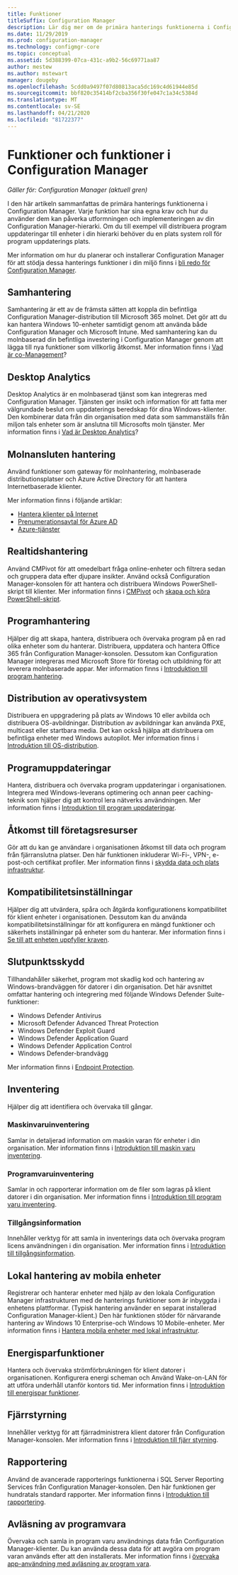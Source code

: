 ```yaml
---
title: Funktioner
titleSuffix: Configuration Manager
description: Lär dig mer om de primära hanterings funktionerna i Configuration Manager.
ms.date: 11/29/2019
ms.prod: configuration-manager
ms.technology: configmgr-core
ms.topic: conceptual
ms.assetid: 5d388399-07ca-431c-a9b2-56c69771aa87
author: mestew
ms.author: mstewart
manager: dougeby
ms.openlocfilehash: 5cdd0a9497f07d80813aca5dc169c4d61944e85d
ms.sourcegitcommit: bbf820c35414bf2cba356f30fe047c1a34c5384d
ms.translationtype: MT
ms.contentlocale: sv-SE
ms.lasthandoff: 04/21/2020
ms.locfileid: "81722377"
---
```

# <a name="features-and-capabilities-of-configuration-manager"></a>Funktioner och funktioner i Configuration Manager

*Gäller för: Configuration Manager (aktuell gren)*

I den här artikeln sammanfattas de primära hanterings funktionerna i Configuration Manager. Varje funktion har sina egna krav och hur du använder dem kan påverka utformningen och implementeringen av din Configuration Manager-hierarki. Om du till exempel vill distribuera program uppdateringar till enheter i din hierarki behöver du en plats system roll för program uppdaterings plats.  

Mer information om hur du planerar och installerar Configuration Manager för att stödja dessa hanterings funktioner i din miljö finns i [bli redo för Configuration Manager](../get-ready.md).  

## <a name="co-management"></a>Samhantering

Samhantering är ett av de främsta sätten att koppla din befintliga Configuration Manager-distribution till Microsoft 365 molnet. Det gör att du kan hantera Windows 10-enheter samtidigt genom att använda både Configuration Manager och Microsoft Intune. Med samhantering kan du molnbaserad din befintliga investering i Configuration Manager genom att lägga till nya funktioner som villkorlig åtkomst. Mer information finns i [Vad är co-Management](../../../comanage/overview.md)?

## <a name="desktop-analytics"></a>Desktop Analytics

Desktop Analytics är en molnbaserad tjänst som kan integreras med Configuration Manager. Tjänsten ger insikt och information för att fatta mer välgrundade beslut om uppdaterings beredskap för dina Windows-klienter. Den kombinerar data från din organisation med data som sammanställs från miljon tals enheter som är anslutna till Microsofts moln tjänster. Mer information finns i [Vad är Desktop Analytics](../../../desktop-analytics/overview.md)?

## <a name="cloud-attached-management"></a>Molnansluten hantering

Använd funktioner som gateway för molnhantering, molnbaserade distributionsplatser och Azure Active Directory för att hantera Internetbaserade klienter.

Mer information finns i följande artiklar:

- [Hantera klienter på Internet](../../clients/manage/manage-clients-internet.md)
- [Prenumerationsavtal för Azure AD](../security/plan-for-security.md#bkmk_planazuread)
- [Azure-tjänster](../../servers/deploy/configure/azure-services-wizard.md)

## <a name="real-time-management"></a>Realtidshantering

Använd CMPivot för att omedelbart fråga online-enheter och filtrera sedan och gruppera data efter djupare insikter. Använd också Configuration Manager-konsolen för att hantera och distribuera Windows PowerShell-skript till klienter. Mer information finns i [CMPivot](../../servers/manage/cmpivot.md) och [skapa och köra PowerShell-skript](../../../apps/deploy-use/create-deploy-scripts.md).

## <a name="application-management"></a>Programhantering

Hjälper dig att skapa, hantera, distribuera och övervaka program på en rad olika enheter som du hanterar. Distribuera, uppdatera och hantera Office 365 från Configuration Manager-konsolen. Dessutom kan Configuration Manager integreras med Microsoft Store för företag och utbildning för att leverera molnbaserade appar. Mer information finns i [Introduktion till program hantering](../../../apps/understand/introduction-to-application-management.md).

## <a name="os-deployment"></a>Distribution av operativsystem

Distribuera en uppgradering på plats av Windows 10 eller avbilda och distribuera OS-avbildningar. Distribution av avbildningar kan använda PXE, multicast eller startbara media. Det kan också hjälpa att distribuera om befintliga enheter med Windows autopilot. Mer information finns i [Introduktion till OS-distribution](../../../osd/understand/introduction-to-operating-system-deployment.md).  

## <a name="software-updates"></a>Programuppdateringar

Hantera, distribuera och övervaka program uppdateringar i organisationen. Integrera med Windows-leverans optimering och annan peer caching-teknik som hjälper dig att kontrol lera nätverks användningen. Mer information finns i [Introduktion till program uppdateringar](../../../sum/understand/software-updates-introduction.md).  

## <a name="company-resource-access"></a>Åtkomst till företagsresurser

Gör att du kan ge användare i organisationen åtkomst till data och program från fjärranslutna platser. Den här funktionen inkluderar Wi-Fi-, VPN-, e-post-och certifikat profiler. Mer information finns i [skydda data och plats infrastruktur](../../../protect/understand/protect-data-and-site-infrastructure.md).

## <a name="compliance-settings"></a>Kompatibilitetsinställningar

Hjälper dig att utvärdera, spåra och åtgärda konfigurationens kompatibilitet för klient enheter i organisationen. Dessutom kan du använda kompatibilitetsinställningar för att konfigurera en mängd funktioner och säkerhets inställningar på enheter som du hanterar. Mer information finns i [Se till att enheten uppfyller kraven](../../../compliance/understand/ensure-device-compliance.md).  

## <a name="endpoint-protection"></a>Slutpunktsskydd

Tillhandahåller säkerhet, program mot skadlig kod och hantering av Windows-brandväggen för datorer i din organisation. Det här avsnittet omfattar hantering och integrering med följande Windows Defender Suite-funktioner:

- Windows Defender Antivirus
- Microsoft Defender Advanced Threat Protection
- Windows Defender Exploit Guard
- Windows Defender Application Guard
- Windows Defender Application Control
- Windows Defender-brandvägg

Mer information finns i [Endpoint Protection](../../../protect/deploy-use/endpoint-protection.md).  

## <a name="inventory"></a>Inventering

Hjälper dig att identifiera och övervaka till gångar.

### <a name="hardware-inventory"></a>Maskinvaruinventering

Samlar in detaljerad information om maskin varan för enheter i din organisation. Mer information finns i [Introduktion till maskin varu inventering](../../clients/manage/inventory/introduction-to-hardware-inventory.md).  

### <a name="software-inventory"></a>Programvaruinventering

Samlar in och rapporterar information om de filer som lagras på klient datorer i din organisation. Mer information finns i [Introduktion till program varu inventering](../../clients/manage/inventory/introduction-to-software-inventory.md).  

### <a name="asset-intelligence"></a>Tillgångsinformation

Innehåller verktyg för att samla in inventerings data och övervaka program licens användningen i din organisation. Mer information finns i [Introduktion till tillgångsinformation](../../clients/manage/asset-intelligence/introduction-to-asset-intelligence.md).  

## <a name="on-premises-mobile-device-management"></a>Lokal hantering av mobila enheter

Registrerar och hanterar enheter med hjälp av den lokala Configuration Manager infrastrukturen med de hanterings funktioner som är inbyggda i enhetens plattformar. (Typisk hantering använder en separat installerad Configuration Manager-klient.) Den här funktionen stöder för närvarande hantering av Windows 10 Enterprise-och Windows 10 Mobile-enheter. Mer information finns i [Hantera mobila enheter med lokal infrastruktur](../../../mdm/understand/manage-mobile-devices-with-on-premises-infrastructure.md).  

## <a name="power-management"></a>Energisparfunktioner

Hantera och övervaka strömförbrukningen för klient datorer i organisationen. Konfigurera energi scheman och Använd Wake-on-LAN för att utföra underhåll utanför kontors tid. Mer information finns i [Introduktion till energispar funktioner](../../clients/manage/power/introduction-to-power-management.md).  

## <a name="remote-control"></a>Fjärrstyrning

Innehåller verktyg för att fjärradministrera klient datorer från Configuration Manager-konsolen. Mer information finns i [Introduktion till fjärr styrning](../../clients/manage/remote-control/introduction-to-remote-control.md).  

## <a name="reporting"></a>Rapportering

Använd de avancerade rapporterings funktionerna i SQL Server Reporting Services från Configuration Manager-konsolen. Den här funktionen ger hundratals standard rapporter. Mer information finns i [Introduktion till rapportering](../../servers/manage/introduction-to-reporting.md).  

## <a name="software-metering"></a>Avläsning av programvara

Övervaka och samla in program varu användnings data från Configuration Manager-klienter. Du kan använda dessa data för att avgöra om program varan används efter att den installerats. Mer information finns i [övervaka app-användning med avläsning av program vara](../../../apps/deploy-use/monitor-app-usage-with-software-metering.md).  
